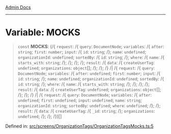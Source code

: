 [Admin Docs](/)

***

# Variable: MOCKS

> `const` **MOCKS**: (/{ `request`: /{ `query`: `DocumentNode`; `variables`: /{ `after`: `string`; `first`: `number`; `input`: /{ `id`: `string`; /}; `name`: `undefined`; `organizationId`: `undefined`; `sortedBy`: /{ `id`: `string`; /}; `where`: /{ `name`: /{ `starts_with`: `string`; /}; /}; /}; /}; `result`: /{ `data`: /{ `createUserTag`: `undefined`; `organizations`: `object`[]; /}; /}; /} /| /{ `request`: /{ `query`: `DocumentNode`; `variables`: /{ `after`: `undefined`; `first`: `number`; `input`: /{ `id`: `string`; /}; `name`: `undefined`; `organizationId`: `undefined`; `sortedBy`: /{ `id`: `string`; /}; `where`: /{ `name`: /{ `starts_with`: `string`; /}; /}; /}; /}; `result`: /{ `data`: /{ `createUserTag`: `undefined`; `organizations`: `object`[]; /}; /}; /} /| /{ `request`: /{ `query`: `DocumentNode`; `variables`: /{ `after`: `undefined`; `first`: `undefined`; `input`: `undefined`; `name`: `string`; `organizationId`: `string`; `sortedBy`: `undefined`; `where`: `undefined`; /}; /}; `result`: /{ `data`: /{ `createUserTag`: /{ `_id`: `string`; /}; `organizations`: `undefined`; /}; /}; /})[]

Defined in: [src/screens/OrganizationTags/OrganizationTagsMocks.ts:5](https://github.com/PalisadoesFoundation/talawa-admin/blob/main/src/screens/OrganizationTags/OrganizationTagsMocks.ts#L5)
